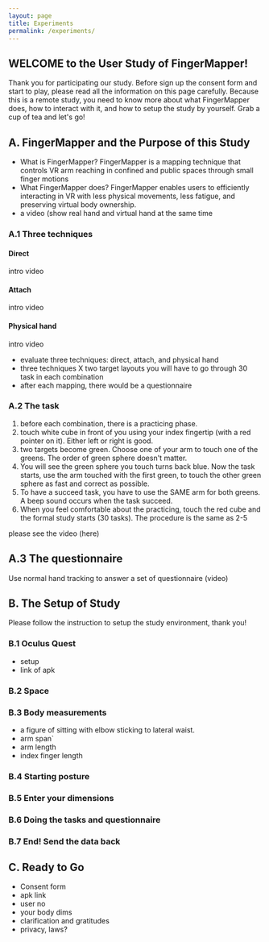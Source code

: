 ```yaml
---
layout: page
title: Experiments
permalink: /experiments/
---
```


## WELCOME to the User Study of FingerMapper!
Thank you for participating our study. Before sign up the consent form and start to play, please read all the information on this page carefully. Because this is a remote study, you need to know more about what FingerMapper does, how to interact with it, and how to setup the study by yourself. Grab a cup of tea and let's go!

## A. FingerMapper and the Purpose of this Study
- What is FingerMapper? FingerMapper is a mapping technique that controls VR arm reaching in confined and public spaces through small finger motions
- What FingerMapper does? FingerMapper enables users to efficiently interacting in VR with less physical movements, less fatigue, and preserving virtual body ownership.
- a video (show real hand and virtual hand at the same time

### A.1 Three techniques

#### Direct
intro
video

#### Attach
intro
video

#### Physical hand
intro
video

- evaluate three techniques: direct, attach, and physical hand
- three techniques X two target layouts you will have to go through 30 task in each combination
- after each mapping, there would be a questionnaire

### A.2 The task
1. before each combination, there is a practicing phase.
2. touch white cube in front of you using your index fingertip (with a red pointer on it). Either left or right is good.
3. two targets become green. Choose one of your arm to touch one of the greens. The order of green sphere doesn't matter. 
4. You will see the green sphere you touch turns back blue. Now the task starts, use the arm touched with the first green, to touch the other green sphere as fast and correct as possible.
5. To have a succeed task, you have to use the SAME arm for both greens. A beep sound occurs when the task succeed.
6. When you feel comfortable about the practicing, touch the red cube and the formal study starts (30 tasks). The procedure is the same as 2-5

please see the video (here)

## A.3 The questionnaire
Use normal hand tracking to answer a set of questionnaire (video)

## B. The Setup of Study
Please follow the instruction to setup the study environment, thank you!

### B.1 Oculus Quest
- setup
- link of apk

### B.2 Space

### B.3 Body measurements
- a figure of sitting with elbow sticking to lateral waist.
- arm span`
- arm length
- index finger length

### B.4 Starting posture

### B.5 Enter your dimensions

### B.6 Doing the tasks and questionnaire

### B.7 End! Send the data back

## C. Ready to Go
- Consent form
- apk link
- user no
- your body dims
- clarification and gratitudes
- privacy, laws?
